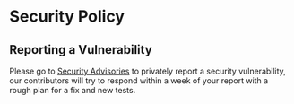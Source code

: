 # Security Policy

## Reporting a Vulnerability

Please go to [Security Advisories](https://github.com/com-pas/compas-open-scd/security/advisories) to privately report a security vulnerability, 
our contributors will try to respond within a week of your report with a rough plan for a fix and new tests.
